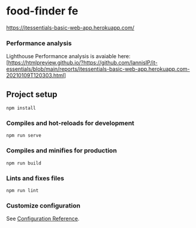 # food-finder fe

https://itessentials-basic-web-app.herokuapp.com/

### Performance analysis

Lighthouse Performance analysis is avaiable here:
[https://htmlpreview.github.io/?https://github.com/IannisIP/it-essentials/blob/main/reports/itessentials-basic-web-app.herokuapp.com-20210109T120303.html]

## Project setup

```
npm install
```

### Compiles and hot-reloads for development

```
npm run serve
```

### Compiles and minifies for production

```
npm run build
```

### Lints and fixes files

```
npm run lint
```

### Customize configuration

See [Configuration Reference](https://cli.vuejs.org/config/).
